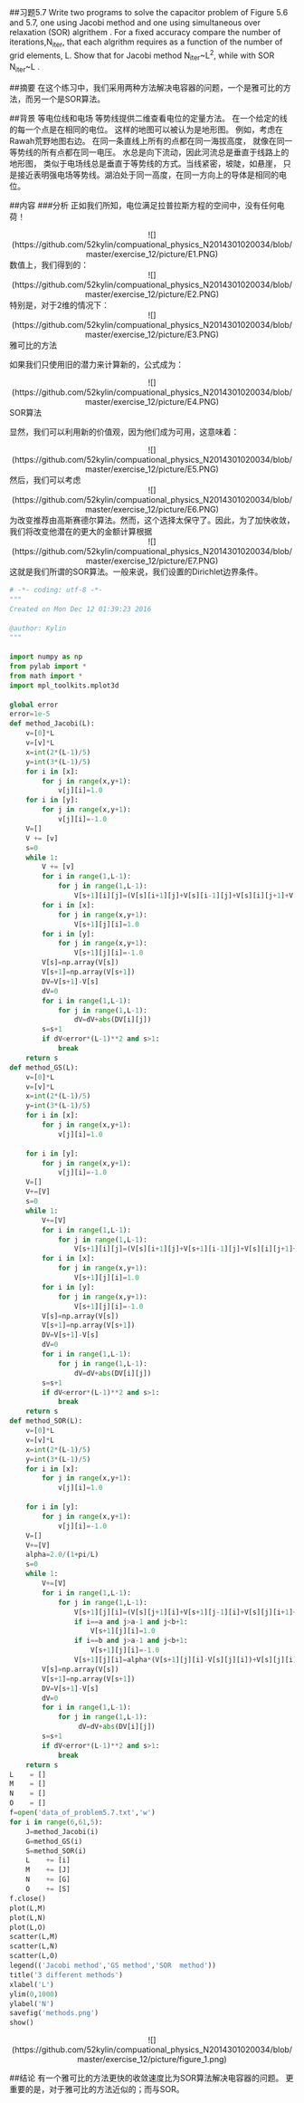 
##习题5.7 
Write two programs to solve the capacitor problem of Figure 5.6 and 5.7, one 
using Jacobi method and one using simultaneous over relaxation (SOR) algrithem . For a fixed accuracy
compare the number of iterations,N<sub>iter</sub>, that 
each algrithm requires as a function of the number of grid elements, L. Show 
that for Jacobi method N<sub>iter</sub>~L<sup>2</sup>, while with SOR N<sub>iter</sub>~L .

##摘要
在这个练习中，我们采用两种方法解决电容器的问题，一个是雅可比的方法，而另一个是SOR算法。

##背景
等电位线和电场
等势线提供二维查看电位的定量方法。
在一个给定的线的每一个点是在相同的电位。
这样的地图可以被认为是地形图。
例如，考虑在Rawah荒野地图右边。
在同一条直线上所有的点都在同一海拔高度，
就像在同一等势线的所有点都在同一电压。
水总是向下流动，因此河流总是垂直于线路上的地形图，
类似于电场线总是垂直于等势线的方式。当线紧密，坡陡，如悬崖，
只是接近表明强电场等势线。湖泊处于同一高度，在同一方向上的导体是相同的电位。


##内容
###分析
正如我们所知，电位满足拉普拉斯方程的空间中，没有任何电荷！
   <div align=center>
![](https://github.com/52kylin/compuational_physics_N2014301020034/blob/master/exercise_12/picture/E1.PNG)
</div>
数值上，我们得到的：
   <div align=center>
![](https://github.com/52kylin/compuational_physics_N2014301020034/blob/master/exercise_12/picture/E2.PNG)
</div>
特别是，对于2维的情况下：
   <div align=center>
![](https://github.com/52kylin/compuational_physics_N2014301020034/blob/master/exercise_12/picture/E3.PNG)
</div>
雅可比的方法

如果我们只使用旧的潜力来计算新的，公式成为：
   <div align=center>
![](https://github.com/52kylin/compuational_physics_N2014301020034/blob/master/exercise_12/picture/E4.PNG)
</div>
SOR算法

显然，我们可以利用新的价值观，因为他们成为可用，这意味着：
   <div align=center>
![](https://github.com/52kylin/compuational_physics_N2014301020034/blob/master/exercise_12/picture/E5.PNG)
</div>
然后，我们可以考虑
   <div align=center>
![](https://github.com/52kylin/compuational_physics_N2014301020034/blob/master/exercise_12/picture/E6.PNG)
</div>
为改变推荐由高斯赛德尔算法。然而，这个选择太保守了。因此，为了加快收敛，我们将改变他潜在的更大的金额计算根据
   <div align=center>
![](https://github.com/52kylin/compuational_physics_N2014301020034/blob/master/exercise_12/picture/E7.PNG)
</div>
这就是我们所谓的SOR算法。一般来说，我们设置的Dirichlet边界条件。

```python
# -*- coding: utf-8 -*-
"""
Created on Mon Dec 12 01:39:23 2016

@author: Kylin
"""

import numpy as np
from pylab import *
from math import *
import mpl_toolkits.mplot3d

global error
error=1e-5
def method_Jacobi(L):
    v=[0]*L
    v=[v]*L
    x=int(2*(L-1)/5)
    y=int(3*(L-1)/5)
    for i in [x]:
        for j in range(x,y+1):
            v[j][i]=1.0
    for i in [y]:
        for j in range(x,y+1):
            v[j][i]=-1.0
    V=[]
    V += [v]
    s=0
    while 1:
        V += [v]
        for i in range(1,L-1):
            for j in range(1,L-1):
                V[s+1][i][j]=(V[s][i+1][j]+V[s][i-1][j]+V[s][i][j+1]+V[s][i][j-1])/4.0
        for i in [x]:
            for j in range(x,y+1):
                V[s+1][j][i]=1.0
        for i in [y]:
            for j in range(x,y+1):
                V[s+1][j][i]=-1.0
        V[s]=np.array(V[s])
        V[s+1]=np.array(V[s+1])
        DV=V[s+1]-V[s]
        dV=0
        for i in range(1,L-1):
            for j in range(1,L-1):
                dV=dV+abs(DV[i][j])
        s=s+1
        if dV<error*(L-1)**2 and s>1:
            break
    return s
def method_GS(L):
    v=[0]*L
    v=[v]*L
    x=int(2*(L-1)/5)
    y=int(3*(L-1)/5)
    for i in [x]:
        for j in range(x,y+1):
            v[j][i]=1.0

    for i in [y]:
        for j in range(x,y+1):
            v[j][i]=-1.0   
    V=[]
    V+=[V]
    s=0
    while 1:
        V+=[V]
        for i in range(1,L-1):
            for j in range(1,L-1):
                V[s+1][i][j]=(V[s][i+1][j]+V[s+1][i-1][j]+V[s][i][j+1]+V[s+1][i][j-1])/4.0
        for i in [x]:
            for j in range(x,y+1):
                V[s+1][j][i]=1.0
        for i in [y]:
            for j in range(x,y+1):
                V[s+1][j][i]=-1.0
        V[s]=np.array(V[s])
        V[s+1]=np.array(V[s+1])
        DV=V[s+1]-V[s]
        dV=0
        for i in range(1,L-1):
            for j in range(1,L-1):
                dV=dV+abs(DV[i][j])
        s=s+1
        if dV<error*(L-1)**2 and s>1:
            break
    return s
def method_SOR(L):
    v=[0]*L
    v=[v]*L
    x=int(2*(L-1)/5)
    y=int(3*(L-1)/5)
    for i in [x]:
        for j in range(x,y+1):
            v[j][i]=1.0

    for i in [y]:
        for j in range(x,y+1):
            v[j][i]=-1.0   
    V=[]
    V+=[V]
    alpha=2.0/(1+pi/L)
    s=0
    while 1:
        V+=[V]
        for i in range(1,L-1):
            for j in range(1,L-1):               
                V[s+1][j][i]=(V[s][j+1][i]+V[s+1][j-1][i]+V[s][j][i+1]+V[s+1][j][i-1])/4.0
                if i==a and j>a-1 and j<b+1:
                    V[s+1][j][i]=1.0
                if i==b and j>a-1 and j<b+1:
                    V[s+1][j][i]=-1.0
                V[s+1][j][i]=alpha*(V[s+1][j][i]-V[s][j][i])+V[s][j][i] 
        V[s]=np.array(V[s])
        V[s+1]=np.array(V[s+1])
        DV=V[s+1]-V[s]
        dV=0
        for i in range(1,L-1):
            for j in range(1,L-1):
                 dV=dV+abs(DV[i][j])
        s=s+1
        if dV<error*(L-1)**2 and s>1:
            break
    return s
L    = []
M    = []
N    = []
O    = []
f=open('data_of_problem5.7.txt','w')
for i in range(6,61,5):
    J=method_Jacobi(i)
    G=method_GS(i)
    S=method_SOR(i)
    L    += [i]
    M    += [J]
    N    += [G]
    O    += [S]
f.close()
plot(L,M)
plot(L,N)
plot(L,O)
scatter(L,M)
scatter(L,N)
scatter(L,O)
legend(('Jacobi method','GS method','SOR  method'))
title('3 different methods')
xlabel('L')
ylim(0,1000)
ylabel('N')
savefig('methods.png')
show()
```
   <div align=center>
   ![](https://github.com/52kylin/compuational_physics_N2014301020034/blob/master/exercise_12/picture/figure_1.png)
   </div>



##结论
有一个雅可比的方法更快的收敛速度比为SOR算法解决电容器的问题。
更重要的是，对于雅可比的方法近似的；而与SOR。
